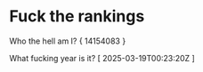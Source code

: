 # Fuck the rankings

Who the hell am I?
{ 14154083 }

What fucking year is it?
[ 2025-03-19T00:23:20Z ]
